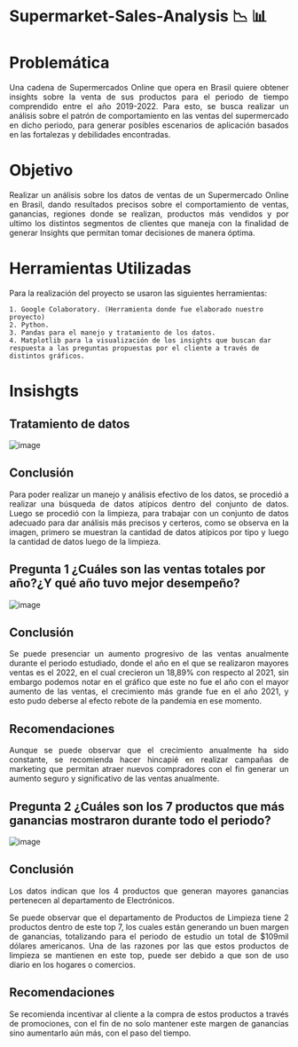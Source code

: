 # Supermarket-Sales-Analysis :chart_with_downwards_trend: :bar_chart:

# Problemática 

<p align="justify">  Una cadena de Supermercados Online que opera en Brasil quiere obtener insights sobre la venta de sus productos para el periodo de tiempo comprendido entre el año 2019-2022. Para esto, se busca realizar un análisis sobre el patrón de comportamiento en las ventas del supermercado en dicho periodo, para generar posibles escenarios de aplicación basados en las fortalezas y debilidades encontradas.</p>

# Objetivo
  
<p align="justify">   Realizar un análisis sobre los datos de ventas de un Supermercado Online en Brasil, dando resultados precisos sobre el comportamiento de ventas, ganancias, regiones donde se realizan, productos más vendidos y por ultimo los distintos segmentos de clientes que maneja con la finalidad de generar Insights que permitan tomar decisiones de manera óptima.</p>

# Herramientas Utilizadas
  Para la realización del proyecto se usaron las siguientes herramientas:
    
    1. Google Colaboratory. (Herramienta donde fue elaborado nuestro proyecto)
    2. Python.
    3. Pandas para el manejo y tratamiento de los datos.
    4. Matplotlib para la visualización de los insights que buscan dar respuesta a las preguntas propuestas por el cliente a través de distintos gráficos.

# Insishgts 

## Tratamiento de datos
![image](https://github.com/Marioarellano21/Supermarket-Sales-Analysis/assets/146877817/ea16d5a9-81dd-4423-8aa4-acabf77b813e)
## Conclusión

<p align="justify">   Para poder realizar un manejo y análisis efectivo de los datos, se procedió a realizar una búsqueda de datos atípicos dentro del conjunto de datos. Luego se procedió con la limpieza, para trabajar con un conjunto de datos adecuado para dar análisis más precisos y certeros, como se observa en la imagen, primero se muestran la cantidad de datos atípicos por tipo y luego la cantidad de datos luego de la limpieza.</p>

## Pregunta 1 ¿Cuáles son las ventas totales por año?¿Y qué año tuvo mejor desempeño?
![image](https://github.com/Marioarellano21/Supermarket-Sales-Analysis/assets/146877817/426d7d48-58f7-473d-accd-0d9cc1f71e1c)

## Conclusión

<p align="justify">   Se puede presenciar un aumento progresivo de las ventas anualmente durante el periodo estudiado, donde el año en el que se realizaron mayores ventas es el 2022, en el cual crecieron un 18,89% con respecto al 2021, sin embargo podemos notar en el gráfico que este no fue el año con el mayor aumento de las ventas, el crecimiento más grande fue en el año 2021, y esto pudo deberse al efecto rebote de la pandemia en ese momento.</p>

## Recomendaciones

<p align="justify">   Aunque se puede observar que el crecimiento anualmente ha sido constante, se recomienda hacer hincapié en realizar campañas de marketing que permitan atraer nuevos compradores con el fin generar un aumento seguro y significativo de las ventas anualmente.</p>

## Pregunta 2 ¿Cuáles son los 7 productos que más ganancias mostraron durante todo el periodo?
 ![image](https://github.com/Marioarellano21/Supermarket-Sales-Analysis/assets/146877817/f3c64b50-666e-470b-ae78-ea73d235897f)

## Conclusión
	
<p align="justify">   Los datos indican que los 4 productos que generan mayores ganancias pertenecen al departamento de Electrónicos.</p>
  
<p align="justify">  	Se puede observar que el departamento de Productos de Limpieza tiene 2 productos dentro de este top 7, los cuales están generando un buen margen de ganancias, totalizando para el periodo de estudio un total de $109mil dólares americanos. Una de las razones por las que estos productos de limpieza se mantienen en este top, puede ser debido a que son de uso diario en los hogares o comercios. </p>
 
## Recomendaciones

<p align="justify">	Se recomienda incentivar al cliente a la compra de estos productos a través de promociones, con el fin de no solo mantener este margen de ganancias sino aumentarlo aún más, con el paso del tiempo. </p>

  
